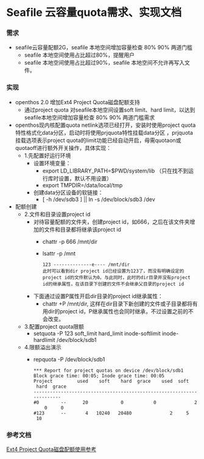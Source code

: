 # Seafile 云容量quota需求、实现文档

### 需求
  - seafile云容量配额2G，seafile 本地空间增加容量检查 80% 90% 两道门槛
    - seafile 本地空间使用占比超过80%，提醒用户
    - seafile 本地空间使用占比超过90%，seafile 本地空间不允许再写入文件。
    
### 实现
  - openthos 2.0 增加Ext4 Project Quota磁盘配额支持
    - 通过project quota 对seafile本地空间设置soft limit、hard limit，以达到seafile本地空间增加容量检查 80% 90% 两道门槛需求
  - openthos现内核配置quota netlink选项已经打开，安装时使用project quota特性格式化data分区，启动时将使用prjquota特性挂载data分区
  ，prjquota挂载选项表示project quota的limit功能已经自动开启，毋需quotaon或quotaoff进行额外开关操作，具体实现：
    - 1.先配置好运行环境
      - 设置环境变量：
        - export LD_LIBRARY_PATH=$PWD/system/lib （只在找不到运行库时设置，默认不用设置）
        - export TMPDIR=/data/local/tmp
      - 创建data分区设备的软链接：
        - [  -h /dev/sdb3 ] || ln -s /dev/block/sdb3 /dev
  - 配额创建
    - 2.文件和目录设置project id
      - 对待容量配额的文件夹，创建project id，如666，之后在该文件夹增加的文件和目录都将继承该project id
        - chattr -p 666 /mnt/dir 
        - lsattr -p /mnt
        
              123 --------------e---- /mnt/dir
              此时可以看到dir project id已经设置为123了，而没有明确设定的project id的文件默认为0。与此同时，此时的dir目录并没有project id的继承属性，在该目录下创建的文件不会继承父目录的project id
      - 下面通过设置P属性开启dir目录的project id继承属性：
        - chattr +P /mnt/dir, 这样在dir目录下新创建的文件或子目录都将有用dir的project id，P继承属性也会同时继承，不过设置之前的不会改变。
    - 3.配置project quota限额
      - setquota -P 123 soft_limit hard_limit inode-softlimit inode-hardlimit /dev/block/sdb1
    - 4.限额溢出演示
      - repquota -P /dev/block/sdb1
      
            *** Report for project quotas on device /dev/block/sdb1
            Block grace time: 00:05; Inode grace time: 00:05
            Project         used    soft    hard  grace    used  soft  hard  grace
            ----------------------------------------------------------------------
            #0        --      20            0           0              2     0     0       
            #123      --       4   10240   20480              2     5    10

      

### 参考文档
[Ext4 Project Quota磁盘配额使用参考](https://blog.csdn.net/luckyapple1028/article/details/75754591)
